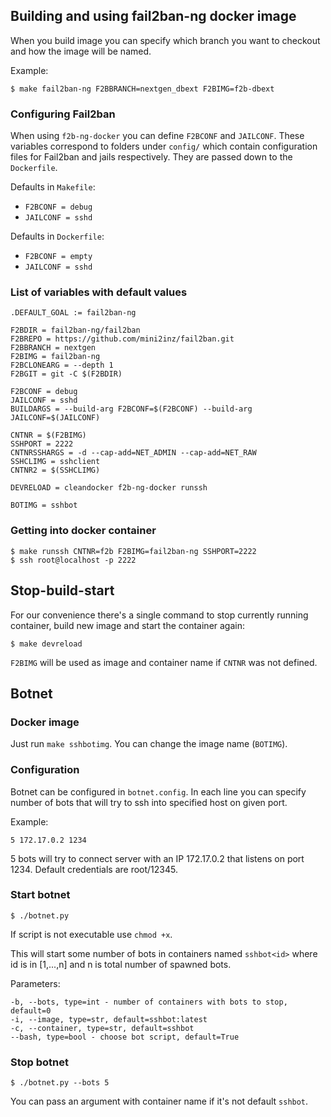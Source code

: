
## Building and using fail2ban-ng docker image

When you build image you can specify which branch you want to checkout and how the image will be named.

Example:
```
$ make fail2ban-ng F2BBRANCH=nextgen_dbext F2BIMG=f2b-dbext
```

### Configuring Fail2ban

When using `f2b-ng-docker` you can define `F2BCONF` and `JAILCONF`. These variables correspond to folders under `config/` which contain configuration files for Fail2ban and jails respectively. They are passed down to the `Dockerfile`.

Defaults in `Makefile`: 
* `F2BCONF = debug`
* `JAILCONF = sshd`

Defaults in `Dockerfile`: 
* `F2BCONF = empty`
* `JAILCONF = sshd`

### List of variables with default values
```
.DEFAULT_GOAL := fail2ban-ng

F2BDIR = fail2ban-ng/fail2ban
F2BREPO = https://github.com/mini2inz/fail2ban.git
F2BBRANCH = nextgen
F2BIMG = fail2ban-ng
F2BCLONEARG = --depth 1
F2BGIT = git -C $(F2BDIR)

F2BCONF = debug
JAILCONF = sshd
BUILDARGS = --build-arg F2BCONF=$(F2BCONF) --build-arg JAILCONF=$(JAILCONF)

CNTNR = $(F2BIMG) 
SSHPORT = 2222
CNTNRSSHARGS = -d --cap-add=NET_ADMIN --cap-add=NET_RAW
SSHCLIMG = sshclient
CNTNR2 = $(SSHCLIMG)

DEVRELOAD = cleandocker f2b-ng-docker runssh

BOTIMG = sshbot
```

### Getting into docker container

```
$ make runssh CNTNR=f2b F2BIMG=fail2ban-ng SSHPORT=2222
$ ssh root@localhost -p 2222
```

## Stop-build-start

For our convenience there's a single command to stop currently running container, build new image and start the container again:
```
$ make devreload
``` 
`F2BIMG` will be used as image and container name if `CNTNR` was not defined.

## Botnet

### Docker image
Just run `make sshbotimg`. You can change the image name (`BOTIMG`).

### Configuration
Botnet can be configured in `botnet.config`. In each line you can specify number of bots that will try to ssh into specified host on given port. 

Example:
```
5 172.17.0.2 1234
```
5 bots will try to connect server with an IP 172.17.0.2 that listens on port 1234. Default credentials are root/12345.


### Start botnet
```
$ ./botnet.py
```

If script is not executable use `chmod +x`.

This will start some number of bots in containers named `sshbot<id>` where id is in [1,...,n] and n is total number of spawned bots.

Parameters:
```
-b, --bots, type=int - number of containers with bots to stop, default=0
-i, --image, type=str, default=sshbot:latest
-c, --container, type=str, default=sshbot
--bash, type=bool - choose bot script, default=True
```

### Stop botnet
```
$ ./botnet.py --bots 5 
```
You can pass an argument with container name if it's not default `sshbot`.
